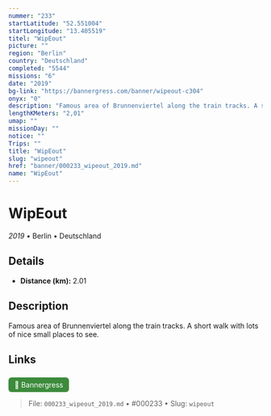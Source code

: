 ```yaml
---
nummer: "233"
startLatitude: "52.551004"
startLongitude: "13.405519"
titel: "WipEout"
picture: ""
region: "Berlin"
country: "Deutschland"
completed: "5544"
missions: "6"
date: "2019"
bg-link: "https://bannergress.com/banner/wipeout-c304"
onyx: "0"
description: "Famous area of Brunnenviertel along the train tracks. A short walk with lots of nice small places to see."
lengthKMeters: "2,01"
umap: ""
missionDay: ""
notice: ""
Trips: ""
title: "WipEout"
slug: "wipeout"
href: "banner/000233_wipeout_2019.md"
name: "WipEout"
---
```

# WipEout

*2019* • Berlin • Deutschland





## Details
- **Distance (km):** 2.01






## Description
Famous area of Brunnenviertel along the train tracks. A short walk with lots of nice small places to see.



## Links
<a href="https://bannergress.com/banner/wipeout-c304" style="display:inline-block;margin:6px 8px 0 0;padding:6px 12px;background:#3c8b3c;color:#fff;text-decoration:none;border-radius:6px;">🔗 Bannergress</a>




> File: `000233_wipeout_2019.md` • #000233 • Slug: `wipeout`
